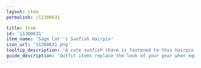 ```yaml
---
layout: item
permalink: /11300631

title: Item
id: '11300631'
item_name: 'Sage Cat''s Sunfish Hairpin'
icon_url: '11300631.png'
tooltip_description: 'A cute sunfish charm is fastened to this hairpin designed by the Sage Cat.'
guide_description: 'Outfit items replace the look of your gear when equipped.'
---
```

